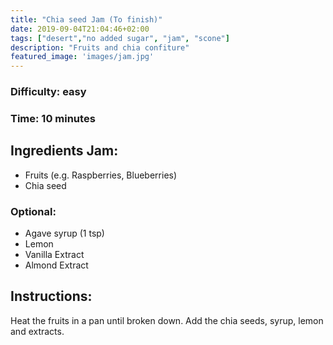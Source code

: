 ```yaml
---
title: "Chia seed Jam (To finish)"
date: 2019-09-04T21:04:46+02:00
tags: ["desert","no added sugar", "jam", "scone"]
description: "Fruits and chia confiture"
featured_image: 'images/jam.jpg'
---
```


### Difficulty: easy
### Time: 10 minutes
<!---

## Ingredients Scones:
- Self raising flour
- Baking powder
- Milk (dairy or not) (250 ml)
- Butter
- Egg (1)
-->

## Ingredients Jam:
- Fruits (e.g. Raspberries, Blueberries)
- Chia seed

### Optional:
- Agave syrup (1 tsp)
- Lemon 
- Vanilla Extract
- Almond Extract


## Instructions: 
Heat the fruits in a pan until broken down. Add the chia seeds, syrup, lemon and extracts.



